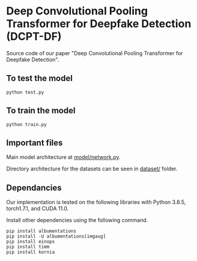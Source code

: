 # Deep Convolutional Pooling Transformer for Deepfake Detection (DCPT-DF)
Source code of our paper "Deep Convolutional Pooling Transformer for Deepfake Detection".

## To test the model
```
python test.py
```

## To train the model
```
python train.py
```

## Important files
Main model architecture at [model/network.py](model/network.py).

Directory architecture for the datasets can be seen in [dataset/](dataset) folder.


## Dependancies
Our implementation is tested on the following libraries with Python 3.8.5, torch1.7.1, and CUDA 11.0.

Install other dependencies using the following command.

```
pip install albumentations
pip install -U albumentations[imgaug]
pip install einops
pip install timm
pip install kornia
```
